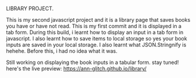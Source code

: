 LIBRARY PROJECT.

This is my second javascript project and it is a library page that saves books you have or have not read.
This is my first commit and it is displayed in a tab form. 
During this build, i learnt how to display an input in a tab form in javascript.
I also learnt how to save items to local storage so yes your book inputs are saved in your local storage.
I also learnt what JSON.Stringnify is hehehe. Before this, i had no idea what it was.

Still working on displaying the book inputs in a tabular form. stay tuned!
here's the live preview: https://ann-glitch.github.io/library/